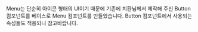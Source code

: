 Menu는 단순히 아이콘 형태의 UI이기 때문에 기존에 치환님께서 제작해 주신 Button 컴포넌트를 베이스로 Menu 컴포넌트를 만들었습니다. Button 컴포넌트에서 사용되는 속성들도 적용되니 참고바랍니다.
